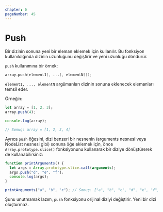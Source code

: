 ```yaml
---
chapter: 6
pageNumber: 45  
---
```


# Push

Bir dizinin sonuna yeni bir eleman eklemek için kullanılır. Bu fonksiyon kullanıldığında dizinin uzunluğunu değiştirir ve yeni uzunluğu döndürür.

`push` kullanımına bir örnek:

```c
array.push(element1[, ...[, elementN]]);
```

`element1, ..., elementN` argümanları dizinin sonuna eklenecek elemanları temsil eder.

Örneğin:

```javascript
let array = [1, 2, 3];
array.push(4);

console.log(array);

// Sonuç: array = [1, 2, 3, 4]
```

Ayrıca `push` öğesini, dizi benzeri bir nesnenin (arguments nesnesi veya NodeList nesnesi gibi) sonuna öğe eklemek için, önce `Array.prototype.slice()` fonksiyonunu kullanarak bir diziye dönüştürerek de kullanabilirsiniz:

```javascript
function printArguments() {
  let args = Array.prototype.slice.call(arguments);
  args.push("d", "e", "f");
  console.log(args);
}

printArguments("a", "b", "c"); // Sonuç: ["a", "b", "c", "d", "e", "f"]
```

Şunu unutmamak lazım, `push` fonksiyonu orijinal diziyi değiştirir. Yeni bir dizi oluşturmaz.
